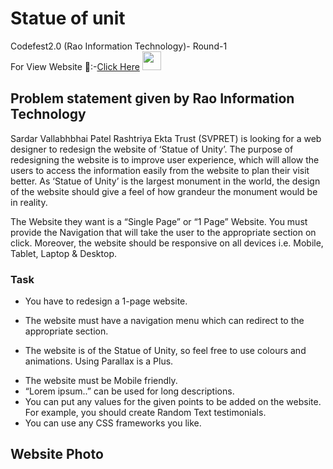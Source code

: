 # Statue of unit
Codefest2.0 (Rao Information Technology)- Round-1           
For View Website 🔗:-[Click Here](https://harrshhpattell.github.io/Statue_Of_Unity-codefest2.0-/)   <img src="https://harrshhpattell.github.io/Statue_Of_Unity-codefest2.0-/?style=for-the-badge&logo=java&logoColor=white" style="margin-bottom: 4px;" height="30px">

## Problem statement given by Rao Information Technology   
Sardar Vallabhbhai Patel Rashtriya Ekta Trust (SVPRET) is looking for a web designer to redesign the website of ‘Statue of Unity’. The purpose of redesigning the website is to improve user experience, which will allow the users to access the information easily from the website to plan their visit better. As ‘Statue of Unity’ is the largest monument in the world, the design of the website should give a feel of how grandeur the monument would be in reality.


The Website they want is a “Single Page” or “1 Page” Website. You must provide the Navigation that will take the user to the appropriate section on click. Moreover, the website should be responsive on all devices i.e. Mobile, Tablet, Laptop & Desktop.     

### Task    

+ You have to redesign a 1-page website.
- The website must have a navigation menu which can redirect to the appropriate section.
* The website is of the Statue of Unity, so feel free to use colours and animations. Using Parallax is a Plus.
+ The website must be Mobile friendly.
+ “Lorem ipsum..” can be used for long descriptions.
+ You can put any values for the given points to be added on the website. For example, you should create Random Text testimonials.
+ You can use any CSS frameworks you like.

## Website Photo
